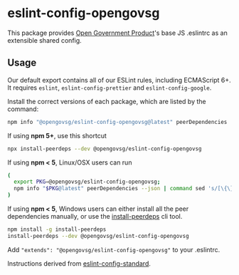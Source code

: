 # eslint-config-opengovsg

This package provides [Open Government Product](http://open.gov.sg/)'s base JS .eslintrc as an extensible shared config.

## Usage

Our default export contains all of our ESLint rules, including ECMAScript 6+. It requires `eslint`, `eslint-config-prettier` and `eslint-config-google`.

Install the correct versions of each package, which are listed by the command:

  ```sh
  npm info "@opengovsg/eslint-config-opengovsg@latest" peerDependencies
  ```

  If using **npm 5+**, use this shortcut

  ```sh
  npx install-peerdeps --dev @opengovsg/eslint-config-opengovsg
  ```

  If using **npm < 5**, Linux/OSX users can run

  ```sh
  (
    export PKG=@opengovsg/eslint-config-opengovsg;
    npm info "$PKG@latest" peerDependencies --json | command sed 's/[\{\},]//g ; s/: /@/g' | xargs npm install --save-dev "$PKG@latest"
  )
  ```

  If using **npm < 5**, Windows users can either install all the peer dependencies manually, or use the [install-peerdeps](https://github.com/nathanhleung/install-peerdeps) cli tool.

  ```sh
  npm install -g install-peerdeps
  install-peerdeps --dev @opengovsg/eslint-config-opengovsg
  ```

Add `"extends": "@opengovsg/eslint-config-opengovsg"` to your .eslintrc.

Instructions derived from [eslint-config-standard](https://www.npmjs.com/package/eslint-config-standard).
